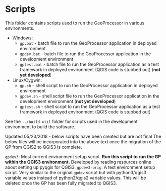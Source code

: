 # Scripts #

This folder contains scripts used to run the GeoProcessor in various environments.

* Windows:
	+ `gp.bat` - batch file to run the GeoProcessor application in deployed environment
	+ `gpdev.bat` - batch file to run the GeoProcessor application in the development environment
	+ `gptest.bat` - batch file to run the GeoProcessor application as a test framework in deployed environment
	(QGIS code is stubbed out) (**not yet developed**)
* Linux/Cygwin:
	+ `gp.sh` - shell script to run the GeoProcessor application in deployed environment
	+ `gpdev.sh` - shell script file to run the GeoProcessor application in the development environment (**not yet developed**)
	+ `gptest.sh` - shell script to run the GeoProcessor application as a test framework in deployed environment
	(QGIS code is stubbed out)

See the `../build-util` folder for scripts used in the development environment
to build the software.

Updated 05/23/2018 - below scripts have been created but are not final
The below files will be incorporated into the above text once the migration of the GP from QGIS2 to QGIS3 is complete. 

`gpdev3`: Most current environment setup script. **Run this script to run the GP within the QGIS3 environment.** Developed by reading resources online about setting up pyqgis for QGIS3.
`gpdev3-orig`: A test environment setup script. Very similar to the original `gpdev` script but with python3/qgis3 variable values instead of python2/qgis2 variable values. This will be deleted once the GP has been fully migrated to QGIS3.
